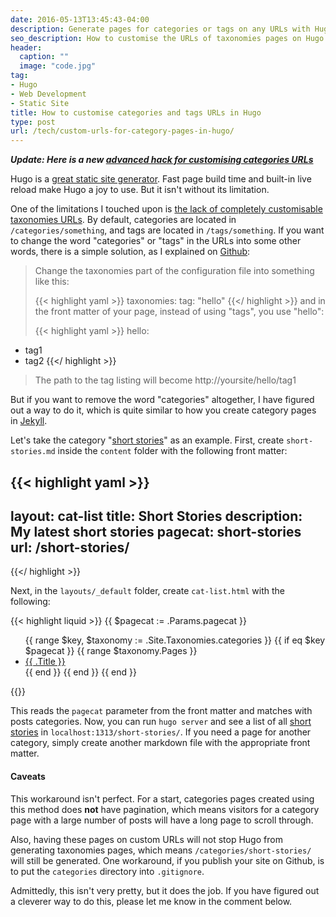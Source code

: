```yaml
---
date: 2016-05-13T13:45:43-04:00
description: Generate pages for categories or tags on any URLs with Hugo
seo_description: How to customise the URLs of taxonomies pages on Hugo
header:
  caption: ""
  image: "code.jpg"
tag:
- Hugo
- Web Development
- Static Site
title: How to customise categories and tags URLs in Hugo
type: post
url: /tech/custom-urls-for-category-pages-in-hugo/
---
```


***Update: Here is a new [advanced hack for customising categories URLs](/tech/advanced-custom-urls-for-category-pages-in-hugo/)***

Hugo is a [great static site generator](/tech/hugo-vs-jekyll-static-site-generator/). Fast page build time and built-in live reload make Hugo a joy to use. But it isn't without its limitation.

One of the limitations I touched upon is [the lack of completely customisable taxonomies URLs](/tech/hugo-vs-jekyll-static-site-generator/). By default, categories are located in ```/categories/something```, and tags are located in ```/tags/something```. If you want to change the word "categories" or "tags" in the URLs into some other words, there is a simple solution, as I explained on [Github](https://github.com/spf13/hugo/issues/1208#issuecomment-218691671):

> Change the taxonomies part of the configuration file into something like this:
>
> {{< highlight yaml >}}
taxonomies:
tag: "hello" {{</ highlight >}}
> and in the front matter of your page, instead of using "tags", you use "hello":
>
> {{< highlight yaml >}}
hello:
- tag1
- tag2 {{</ highlight >}}
> The path to the tag listing will become http://yoursite/hello/tag1

But if you want to remove the word "categories" altogether, I have figured out a way to do it, which is quite similar to how you create category pages in [Jekyll](https://www.chrisanthropic.com/blog/2014/jekyll-themed-category-pages-without-plugins/).

Let's take the category "[short stories](/short-stories/)" as an example. First, create ```short-stories.md``` inside the ```content``` folder with the following front matter:

{{< highlight yaml >}}
---
layout: cat-list
title: Short Stories
description: My latest short stories
pagecat: short-stories
url: /short-stories/
---
{{</ highlight >}}

Next, in the ```layouts/_default``` folder, create ```cat-list.html``` with the following:

{{< highlight liquid >}}
{{ $pagecat := .Params.pagecat }}
<ul>
{{ range $key, $taxonomy := .Site.Taxonomies.categories }}
  {{ if eq $key $pagecat }}
    {{ range $taxonomy.Pages }}
    <li><a href="{{ .Permalink }}">{{ .Title }}</a></li>
    {{ end }}
  {{ end }}
{{ end }}
</ul>
{{</ highlight >}}

This reads the ```pagecat``` parameter from the front matter and matches with posts categories. Now, you can run ```hugo server``` and see a list of all [short stories](/short-stories/) in ```localhost:1313/short-stories/```. If you need a page for another category, simply create another markdown file with the appropriate front matter.

#### Caveats

This workaround isn't perfect. For a start, categories pages created using this method does **not** have pagination, which means visitors for a category page with a large number of posts will have a long page to scroll through.

Also, having these pages on custom URLs will not stop Hugo from generating taxonomies pages, which means ```/categories/short-stories/``` will still be generated. One workaround, if you publish your site on Github, is to put the ```categories``` directory into ```.gitignore```.

Admittedly, this isn't very pretty, but it does the job. If you have figured out a cleverer way to do this, please let me know in the comment below.
